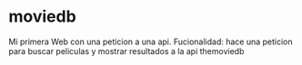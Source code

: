 # moviedb
Mi primera Web con una peticion a una api.
Fucionalidad: hace una peticion para buscar peliculas y mostrar resultados a la api themoviedb